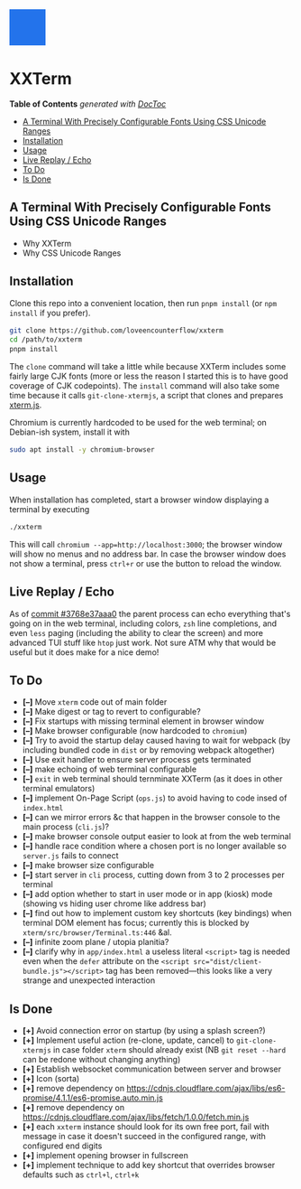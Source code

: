 


<img src='app/static/logo.png'>


# XXTerm




<!-- START doctoc generated TOC please keep comment here to allow auto update -->
<!-- DON'T EDIT THIS SECTION, INSTEAD RE-RUN doctoc TO UPDATE -->
**Table of Contents**  *generated with [DocToc](https://github.com/thlorenz/doctoc)*

- [A Terminal With Precisely Configurable Fonts Using CSS Unicode Ranges](#a-terminal-with-precisely-configurable-fonts-using-css-unicode-ranges)
- [Installation](#installation)
- [Usage](#usage)
- [Live Replay / Echo](#live-replay--echo)
- [To Do](#to-do)
- [Is Done](#is-done)

<!-- END doctoc generated TOC please keep comment here to allow auto update -->

## A Terminal With Precisely Configurable Fonts Using CSS Unicode Ranges

* Why XXTerm
* Why CSS Unicode Ranges

## Installation

Clone this repo into a convenient location, then run `pnpm install` (or `npm install` if you prefer).

```bash
git clone https://github.com/loveencounterflow/xxterm
cd /path/to/xxterm
pnpm install
```

The `clone` command will take a little while because XXTerm includes some fairly large CJK fonts (more or
less the reason I started this is to have good coverage of CJK codepoints). The `install` command will also
take some time because it calls `git-clone-xtermjs`, a script that clones and prepares
[xterm.js](https://github.com/xtermjs/xterm.js).

Chromium is currently hardcoded to be used for the web terminal; on Debian-ish system, install it with

```bash
sudo apt install -y chromium-browser
```


## Usage

When installation has completed, start a browser window displaying a terminal by executing

```bash
./xxterm
```

This will call `chromium --app=http://localhost:3000`; the browser window will show no menus and no address
bar. In case the browser window does not show a terminal, press `ctrl+r` or use the button to reload the
window.

## Live Replay / Echo

As of [commit&nbsp;#3768e37aaa0](https://github.com/loveencounterflow/xxterm/commit/3768e37aaa0486895bbe9e86d7bbccfdc42cdef8)
the parent process can echo everything that's going on in the web terminal, including colors, `zsh` line
completions, and even `less` paging (including the ability to clear the screen) and more advanced TUI stuff
like `htop` just work. Not sure ATM why that would be useful but it does make for a nice demo!



## To Do

* **[–]** Move `xterm` code out of main folder
* **[–]** Make digest or tag to revert to configurable?
* **[–]** Fix startups with missing terminal element in browser window
* **[–]** Make browser configurable (now hardcoded to `chromium`)
* **[–]** Try to avoid the startup delay caused having to wait for webpack (by including bundled code in
  `dist` or by removing webpack altogether)
* **[–]** Use exit handler to ensure server process gets terminated
* **[–]** make echoing of web terminal configurable
* **[–]** `exit` in web terminal should ternminate XXTerm (as it does in other terminal emulators)
* **[–]** implement On-Page Script (`ops.js`) to avoid having to code insed of `index.html`
* **[–]** can we mirror errors &c that happen in the browser console to the main process (`cli.js`)?
* **[–]** make browser console output easier to look at from the web terminal
* **[–]** handle race condition where a chosen port is no longer available so `server.js` fails to connect
* **[–]** make browser size configurable
* **[–]** start server in `cli` process, cutting down from 3 to 2 processes per terminal
* **[–]** add option whether to start in user mode or in app (kiosk) mode (showing vs hiding user chrome
  like address bar)
* **[–]** find out how to implement custom key shortcuts (key bindings) when terminal DOM element has focus;
  currently this is blocked by `xterm/src/browser/Terminal.ts:446` &al.
* **[–]** infinite zoom plane / utopia planitia?
* **[–]** clarify why in `app/index.html` a useless literal `<script>` tag is needed even when the `defer`
  attribute on the `<script src="dist/client-bundle.js"></script>` tag has been removed—this looks like a
  very strange and unexpected interaction

## Is Done

* **[+]** Avoid connection error on startup (by using a splash screen?)
* **[+]** Implement useful action (re-clone, update, cancel) to `git-clone-xtermjs` in case folder `xterm`
  should already exist (NB `git reset --hard` can be redone without changing anything)
* **[+]** Establish websocket communication between server and browser
* **[+]** Icon (sorta)
* **[+]** remove dependency on https://cdnjs.cloudflare.com/ajax/libs/es6-promise/4.1.1/es6-promise.auto.min.js
* **[+]** remove dependency on https://cdnjs.cloudflare.com/ajax/libs/fetch/1.0.0/fetch.min.js
* **[+]** each `xxterm` instance should look for its own free port, fail with message in case it doesn't
  succeed in the configured range, with configured end digits
* **[+]** implement opening browser in fullscreen
* **[+]** implement technique to add key shortcut that overrides browser defaults such as `ctrl+l`, `ctrl+k`





